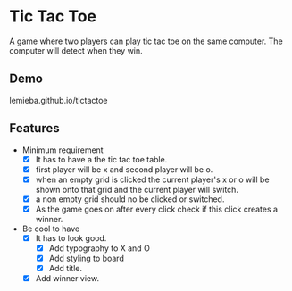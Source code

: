 # Tic Tac Toe

A game where two players can play tic tac toe on the same computer.
The computer will detect when they win.

## Demo
lemieba.github.io/tictactoe

## Features

- Minimum requirement
  - [x] It has to have a the tic tac toe table.
  - [x] first player will be x and second player will be o.
  - [x] when an empty grid is clicked the current player's x or o will be shown onto that grid and the current player will switch. 
  - [x] a non empty grid should no be clicked or switched.
  - [x] As the game goes on after every click check if this click creates a winner.

- Be cool to have
  - [x] It has to look good.
    - [x] Add typography to X and O
    - [x] Add styling to board
    - [x] Add title.
  - [x] Add winner view.
